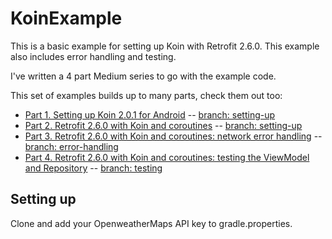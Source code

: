 # KoinExample

This is a basic example for setting up Koin with Retrofit 2.6.0. This example also includes error handling and testing.

I've written a 4 part Medium series to go with the example code.

This set of examples builds up to many parts, check them out too:
* [Part 1. Setting up Koin 2.0.1 for Android](https://medium.com/@harmittaa/setting-up-koin-2-0-1-for-android-ebf11de01816) -- [branch: setting-up](https://github.com/harmittaa/KoinExample/tree/setting-up)
* [Part 2. Retrofit 2.6.0 with Koin and coroutines](https://medium.com/@harmittaa/retrofit-2-6-0-with-koin-and-coroutines-4ff45a4792fc) -- [branch: setting-up](https://github.com/harmittaa/KoinExample/tree/setting-up)
* [Part 3. Retrofit 2.6.0 with Koin and coroutines: network error handling](https://medium.com/@harmittaa/retrofit-2-6-0-with-koin-and-coroutines-network-error-handling-a5b98b5e5ca0) -- [branch: error-handling](https://github.com/harmittaa/KoinExample/tree/error-handling)
* [Part 4. Retrofit 2.6.0 with Koin and coroutines: testing the ViewModel and Repository](https://medium.com/@harmittaa/retrofit-2-6-0-with-koin-and-coroutines-testing-your-layers-42d2a71566f1) -- [branch: testing]( https://github.com/harmittaa/KoinExample/tree/testing)


## Setting up

Clone and add your OpenweatherMaps API key to gradle.properties.
